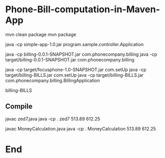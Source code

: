 # Phone-Bill-computation-in-Maven-App

mvn clean package
mvn package

java -cp simple-app-1.0.jar program.sample.controller.Application

java -cp billing-0.0.1-SNAPSHOT.jar com.phonecompany.billing
java -cp target/billing-0.0.1-SNAPSHOT.jar com.phonecompany.billing

java -cp target/focusphone-1.0-SNAPSHOT.jar com.setUp
java -cp target/billing-BILLS.jar com.setUp
java -cp target/billing-BILLS.jar com.phonecompany.billing.BillingApplication

billing-BILLS

## Compile

javac zed7.java
java -cp . zed7 513.89 612.25

javac MoneyCalculation.java
java -cp . MoneyCalculation 513.89 612.25

# End